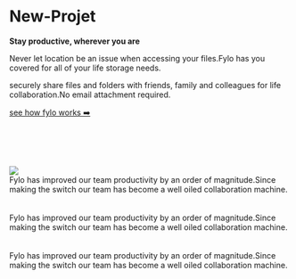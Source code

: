 # New-Projet
<html>
<head>
<link rel="stylesheet"href="style.css"/>
</head>
<body>
<strong>
Stay productive, wherever you are
 </strong>
<p>Never let location be an issue when accessing your files.Fylo has you covered for all of your life storage needs. 
</p>
<p>securely share files and folders with friends, family and colleagues for life collaboration.No email attachment required. 
</p>
<p>
<a href="http//www.example.com">see how fylo works ➡️</a>
</p>
<br/><br/><br/><br/>
<img src="download.png"/>
<div>
Fylo has improved our team productivity by an order of magnitude.Since making the switch our team has become a well oiled collaboration machine.
<div/>
<br/><br/>
<div>
Fylo has improved our team productivity by an order of magnitude.Since making the switch our team has become a well oiled collaboration machine.
<div/>
<br/><br/>
<div>
Fylo has improved our team productivity by an order of magnitude.Since making the switch our team has become a well oiled collaboration machine.
<div/>
</body>
</html>
